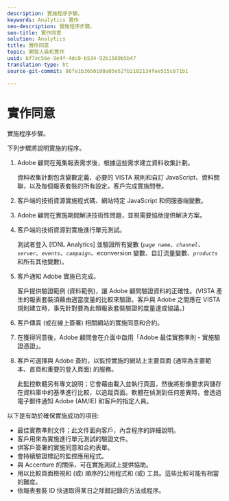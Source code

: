 ```yaml
---
description: 實施程序步驟。
keywords: Analytics 實作
seo-description: 實施程序步驟。
seo-title: 實作同意
solution: Analytics
title: 實作同意
topic: 開發人員和實作
uuid: 6f7ec56e-9e4f-4dc8-b534-92b1580b5b47
translation-type: ht
source-git-commit: 86fe1b3650100a05e52fb2102134fee515c871b1

---
```



# 實作同意

實施程序步驟。

下列步驟將說明實施的程序。

1. Adobe 顧問在蒐集報表需求後，根據這些需求建立資料收集計劃。

   資料收集計劃包含變數定義、必要的 VISTA 規則和自訂 JavaScript、資料關聯，以及每個報表套裝的所有設定。客戶完成實施問卷。
1. 客戶端的技術資源實施程式碼、網站特定 JavaScript 和伺服器端變數。
1. Adobe 顧問在實施期間解決技術性問題，並視需要協助提供解決方案。
1. 客戶端的技術資源對實施進行單元測試。

   測試者登入 [!DNL Analytics] 並驗證所有變數 (*`page name`*、*`channel`*、*`server`*、*`events`*、*`campaign`*、econversion 變數、自訂流量變數、*`products`* 和所有其他變數)。
1. 客戶通知 Adobe 實施已完成。

   客戶提供驗證範例 (資料範例)，讓 Adobe 顧問驗證資料的正確性。(VISTA 產生的報表套裝須藉由適當度量的比較來驗證。客戶與 Adobe 之間應在 VISTA 規則建立時，事先針對要為此類報表套裝驗證的度量達成協議。)
1. 客戶傳真 (或在線上簽署) 相關網站的實施同意和合約。
1. 在獲得同意後，Adobe 顧問會在介面中啟用「Adobe 最佳實務準則 - 實施驗證憑證」。
1. 客戶可選擇與 Adobe 簽約，以監控實施的網站上主要頁面 (通常為主要範本、首頁和重要的登入頁面) 的服務。

   此監控軟體另有專文說明；它會藉由載入並執行頁面，然後將影像要求與儲存在資料庫中的基準進行比較，以追蹤頁面。軟體在偵測到任何差異時，會透過電子郵件通知 Adobe (AM/IE) 和客戶的指定人員。

以下是有助於確保實施成功的項目: 

* 最佳實務準則文件；此文件面向客戶，內含程序的詳細說明。
* 客戶用來為實施進行單元測試的驗證文件。
* 供客戶簽署的實施同意和合約表單。
* 會持續驗證標記的監控應用程式。
* 與 Accenture 的關係，可在實施測試上提供協助。
* 用以比較頁面檢視和 (或) 順序的公用程式和 (或) 工具。這些比較可能有相當的難度。
* 依報表套裝 ID 快速取得某日之除錯記錄的方法或程序。

